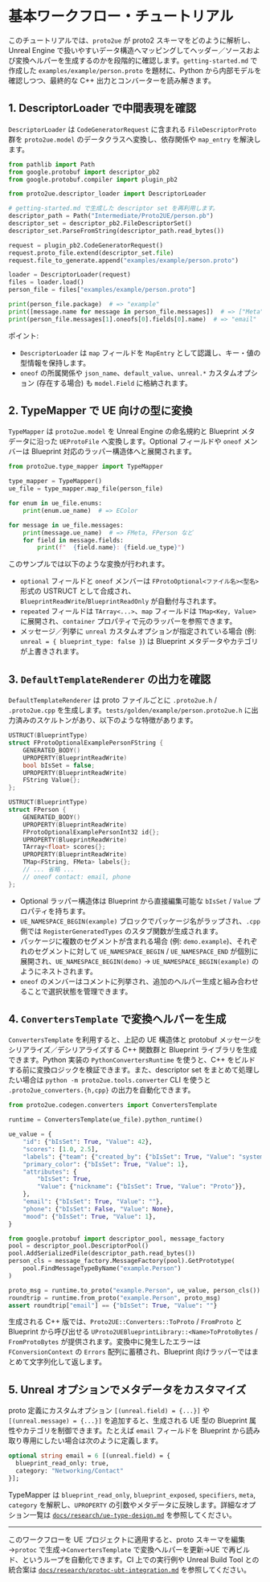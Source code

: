 # 基本ワークフロー・チュートリアル

このチュートリアルでは、`proto2ue` が proto2 スキーマをどのように解析し、Unreal Engine で扱いやすいデータ構造へマッピングしてヘッダー／ソースおよび変換ヘルパーを生成するのかを段階的に確認します。`getting-started.md` で作成した `examples/example/person.proto` を題材に、Python から内部モデルを確認しつつ、最終的な C++ 出力とコンバーターを読み解きます。

## 1. DescriptorLoader で中間表現を確認

`DescriptorLoader` は `CodeGeneratorRequest` に含まれる `FileDescriptorProto` 群を `proto2ue.model` のデータクラスへ変換し、依存関係や `map_entry` を解決します。

```python
from pathlib import Path
from google.protobuf import descriptor_pb2
from google.protobuf.compiler import plugin_pb2

from proto2ue.descriptor_loader import DescriptorLoader

# getting-started.md で生成した descriptor set を再利用します。
descriptor_path = Path("Intermediate/Proto2UE/person.pb")
descriptor_set = descriptor_pb2.FileDescriptorSet()
descriptor_set.ParseFromString(descriptor_path.read_bytes())

request = plugin_pb2.CodeGeneratorRequest()
request.proto_file.extend(descriptor_set.file)
request.file_to_generate.append("examples/example/person.proto")

loader = DescriptorLoader(request)
files = loader.load()
person_file = files["examples/example/person.proto"]

print(person_file.package)  # => "example"
print([message.name for message in person_file.messages])  # => ["Meta", "Person"]
print(person_file.messages[1].oneofs[0].fields[0].name)  # => "email"
```

ポイント:

- `DescriptorLoader` は `map` フィールドを `MapEntry` として認識し、キー・値の型情報を保持します。
- `oneof` の所属関係や `json_name`、`default_value`、`unreal.*` カスタムオプション (存在する場合) も `model.Field` に格納されます。

## 2. TypeMapper で UE 向けの型に変換

`TypeMapper` は `proto2ue.model` を Unreal Engine の命名規約と Blueprint メタデータに沿った `UEProtoFile` へ変換します。Optional フィールドや `oneof` メンバーは Blueprint 対応のラッパー構造体へと展開されます。

```python
from proto2ue.type_mapper import TypeMapper

type_mapper = TypeMapper()
ue_file = type_mapper.map_file(person_file)

for enum in ue_file.enums:
    print(enum.ue_name)  # => EColor

for message in ue_file.messages:
    print(message.ue_name)  # => FMeta, FPerson など
    for field in message.fields:
        print(f"  {field.name}: {field.ue_type}")
```

このサンプルでは以下のような変換が行われます。

- `optional` フィールドと `oneof` メンバーは `FProtoOptional<ファイル名><型名>` 形式の USTRUCT として合成され、`BlueprintReadWrite`/`BlueprintReadOnly` が自動付与されます。
- `repeated` フィールドは `TArray<...>`、`map` フィールドは `TMap<Key, Value>` に展開され、`container` プロパティで元のラッパーを参照できます。
- メッセージ／列挙に `unreal` カスタムオプションが指定されている場合 (例: `unreal = { blueprint_type: false }`) は Blueprint メタデータやカテゴリが上書きされます。

## 3. `DefaultTemplateRenderer` の出力を確認

`DefaultTemplateRenderer` は proto ファイルごとに `.proto2ue.h` / `.proto2ue.cpp` を生成します。`tests/golden/example/person.proto2ue.h` に出力済みのスケルトンがあり、以下のような特徴があります。

```cpp
USTRUCT(BlueprintType)
struct FProtoOptionalExamplePersonFString {
    GENERATED_BODY()
    UPROPERTY(BlueprintReadWrite)
    bool bIsSet = false;
    UPROPERTY(BlueprintReadWrite)
    FString Value{};
};

USTRUCT(BlueprintType)
struct FPerson {
    GENERATED_BODY()
    UPROPERTY(BlueprintReadWrite)
    FProtoOptionalExamplePersonInt32 id{};
    UPROPERTY(BlueprintReadWrite)
    TArray<float> scores{};
    UPROPERTY(BlueprintReadWrite)
    TMap<FString, FMeta> labels{};
    // ... 省略 ...
    // oneof contact: email, phone
};
```

- Optional ラッパー構造体は Blueprint から直接編集可能な `bIsSet` / `Value` プロパティを持ちます。
- `UE_NAMESPACE_BEGIN(example)` ブロックでパッケージ名がラップされ、`.cpp` 側では `RegisterGeneratedTypes` のスタブ関数が生成されます。
- パッケージに複数のセグメントが含まれる場合 (例: `demo.example`)、それぞれのセグメントに対して `UE_NAMESPACE_BEGIN` / `UE_NAMESPACE_END` が個別に展開され、`UE_NAMESPACE_BEGIN(demo)` → `UE_NAMESPACE_BEGIN(example)` のようにネストされます。
- `oneof` のメンバーはコメントに列挙され、追加のヘルパー生成と組み合わせることで選択状態を管理できます。

## 4. `ConvertersTemplate` で変換ヘルパーを生成

`ConvertersTemplate` を利用すると、上記の UE 構造体と protobuf メッセージをシリアライズ／デシリアライズする C++ 関数群と Blueprint ライブラリを生成できます。Python 実装の `PythonConvertersRuntime` を使うと、C++ をビルドする前に変換ロジックを検証できます。また、descriptor set をまとめて処理したい場合は `python -m proto2ue.tools.converter` CLI を使うと `.proto2ue_converters.{h,cpp}` の出力を自動化できます。

```python
from proto2ue.codegen.converters import ConvertersTemplate

runtime = ConvertersTemplate(ue_file).python_runtime()

ue_value = {
    "id": {"bIsSet": True, "Value": 42},
    "scores": [1.0, 2.5],
    "labels": {"team": {"created_by": {"bIsSet": True, "Value": "system"}}},
    "primary_color": {"bIsSet": True, "Value": 1},
    "attributes": {
        "bIsSet": True,
        "Value": {"nickname": {"bIsSet": True, "Value": "Proto"}},
    },
    "email": {"bIsSet": True, "Value": ""},
    "phone": {"bIsSet": False, "Value": None},
    "mood": {"bIsSet": True, "Value": 1},
}

from google.protobuf import descriptor_pool, message_factory
pool = descriptor_pool.DescriptorPool()
pool.AddSerializedFile(descriptor_path.read_bytes())
person_cls = message_factory.MessageFactory(pool).GetPrototype(
    pool.FindMessageTypeByName("example.Person")
)

proto_msg = runtime.to_proto("example.Person", ue_value, person_cls())
roundtrip = runtime.from_proto("example.Person", proto_msg)
assert roundtrip["email"] == {"bIsSet": True, "Value": ""}
```

生成される C++ 版では、`Proto2UE::Converters::ToProto` / `FromProto` と Blueprint から呼び出せる `UProto2UEBlueprintLibrary::<Name>ToProtoBytes` / `FromProtoBytes` が提供されます。変換中に発生したエラーは `FConversionContext` の `Errors` 配列に蓄積され、Blueprint 向けラッパーではまとめて文字列化して返します。

## 5. Unreal オプションでメタデータをカスタマイズ

proto 定義にカスタムオプション `[(unreal.field) = {...}]` や `[(unreal.message) = {...}]` を追加すると、生成される UE 型の Blueprint 属性やカテゴリを制御できます。たとえば `email` フィールドを Blueprint から読み取り専用にしたい場合は次のように定義します。

```proto
optional string email = 6 [(unreal.field) = {
  blueprint_read_only: true,
  category: "Networking/Contact"
}];
```

TypeMapper は `blueprint_read_only`, `blueprint_exposed`, `specifiers`, `meta`, `category` を解釈し、`UPROPERTY` の引数やメタデータに反映します。詳細なオプション一覧は [`docs/research/ue-type-design.md`](../../research/ue-type-design.md) を参照してください。

---

このワークフローを UE プロジェクトに適用すると、proto スキーマを編集→`protoc` で生成→`ConvertersTemplate` で変換ヘルパーを更新→UE で再ビルド、というループを自動化できます。CI 上での実行例や Unreal Build Tool との統合案は [`docs/research/protoc-ubt-integration.md`](../../research/protoc-ubt-integration.md) を参照してください。

